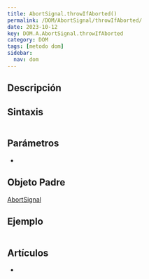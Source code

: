 ```yaml
---
title: AbortSignal.throwIfAborted()
permalink: /DOM/AbortSignal/throwIfAborted/
date: 2023-10-12
key: DOM.A.AbortSignal.throwIfAborted
category: DOM
tags: [metodo dom]
sidebar:
  nav: dom
---
```


## Descripción


## Sintaxis


```javascript

```


## Parámetros

- 

## Objeto Padre


[AbortSignal](https://www.w3api.com/DOM/AbortSignal/)


## Ejemplo


```javascript

```


## Artículos

- 
